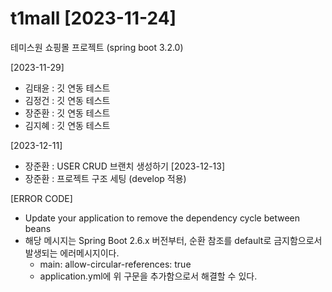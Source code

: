 # t1mall [2023-11-24]
테미스원 쇼핑몰 프로젝트 (spring boot 3.2.0)

[2023-11-29]
 - 김태윤 : 깃 연동 테스트
 - 김정건 : 깃 연동 테스트
 - 장준환 : 깃 연동 테스트
 - 김지혜 : 깃 연동 테스트


[2023-12-11]
 - 장준환 : USER CRUD 브랜치 생성하기
[2023-12-13]
 - 장준환 : 프로젝트 구조 세팅 (develop 적용)



 [ERROR CODE]

 - Update your application to remove the dependency cycle between beans
 - 해당 메시지는 Spring Boot 2.6.x 버전부터, 순환 참조를 default로 금지함으로서 발생되는 에러메시지이다.
   -   main:
       allow-circular-references: true
   - application.yml에 위 구문을 추가함으로서 해결할 수 있다.